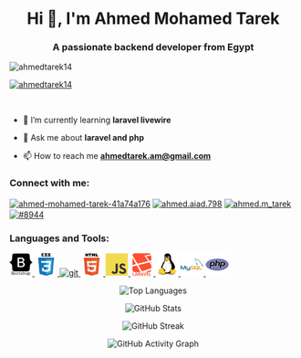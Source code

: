 <!-- Add Animate.css stylesheet -->
<link rel="stylesheet" href="https://cdnjs.cloudflare.com/ajax/libs/animate.css/3.7.2/animate.min.css">

<h1 align="center" class="animated fadeIn">Hi 👋, I'm Ahmed Mohamed Tarek</h1>
<h3 align="center" class="animated fadeInDown">A passionate backend developer from Egypt</h3>

<p align="left" class="animated fadeInLeft"> <img src="https://komarev.com/ghpvc/?username=ahmedtarek14&label=Profile%20views&color=0e75b6&style=flat" alt="ahmedtarek14" /> </p>

<p align="left" class="animated fadeInRight"> <a href="https://github.com/ryo-ma/github-profile-trophy"><img src="https://github-profile-trophy.vercel.app/?username=ahmedtarek14" alt="ahmedtarek14" /></a> </p>

<p align="left" class="animated fadeInLeft"> <a href="https://twitter.com/" target="blank"><img src="https://img.shields.io/twitter/follow/?logo=twitter&style=for-the-badge" alt="" /></a> </p>

- 🌱 I’m currently learning **laravel livewire**

- 💬 Ask me about **laravel and php**

- 📫 How to reach me **ahmedtarek.am@gmail.com**

<h3 align="left" class="animated fadeInRight">Connect with me:</h3>
<p align="left" class="animated fadeInLeft">
<a href="https://linkedin.com/in/ahmed-mohamed-tarek-41a74a176" target="blank"><img align="center" src="https://raw.githubusercontent.com/rahuldkjain/github-profile-readme-generator/master/src/images/icons/Social/linked-in-alt.svg" alt="ahmed-mohamed-tarek-41a74a176" height="30" width="40" /></a>
<a href="https://fb.com/ahmed.aiad.798" target="blank"><img align="center" src="https://raw.githubusercontent.com/rahuldkjain/github-profile-readme-generator/master/src/images/icons/Social/facebook.svg" alt="ahmed.aiad.798" height="30" width="40" /></a>
<a href="https://instagram.com/ahmed.m_tarek" target="blank"><img align="center" src="https://raw.githubusercontent.com/rahuldkjain/github-profile-readme-generator/master/src/images/icons/Social/instagram.svg" alt="ahmed.m_tarek" height="30" width="40" /></a>
<a href="https://discord.gg/#8944" target="blank"><img align="center" src="https://raw.githubusercontent.com/rahuldkjain/github-profile-readme-generator/master/src/images/icons/Social/discord.svg" alt="#8944" height="30" width="40" /></a>
</p>

<h3 align="left" class="animated fadeInRight">Languages and Tools:</h3>
<p align="left" class="animated fadeInLeft"> <a href="https://getbootstrap.com" target="_blank" rel="noreferrer"> <img src="https://raw.githubusercontent.com/devicons/devicon/master/icons/bootstrap/bootstrap-plain-wordmark.svg" alt="bootstrap" width="40" height="40"/> </a> <a href="https://www.w3schools.com/css/" target="_blank" rel="noreferrer"> <img src="https://raw.githubusercontent.com/devicons/devicon/master/icons/css3/css3-original-wordmark.svg" alt="css3" width="40" height="40"/> </a> <a href="https://git-scm.com/" target="_blank" rel="noreferrer"> <img src="https://www.vectorlogo.zone/logos/git-scm/git-scm-icon.svg" alt="git" width="40" height="40"/> </a> <a href="https://www.w3.org/html/" target="_blank" rel="noreferrer"> <img src="https://raw.githubusercontent.com/devicons/devicon/master/icons/html5/html5-original-wordmark.svg" alt="html5" width="40" height="40"/> </a> <a href="https://developer.mozilla.org/en-US/docs/Web/JavaScript" target="_blank" rel="noreferrer"> <img src="https://raw.githubusercontent.com/devicons/devicon/master/icons/javascript/javascript-original.svg" alt="javascript" width="40" height="40"/> </a> <a href="https://laravel.com/" target="_blank" rel="noreferrer"> <img src="https://raw.githubusercontent.com/devicons/devicon/master/icons/laravel/laravel-plain-wordmark.svg" alt="laravel" width="40" height="40"/> </a> <a href="https://www.linux.org/" target="_blank" rel="noreferrer"> <img src="https://raw.githubusercontent.com/devicons/devicon/master/icons/linux/linux-original.svg" alt="linux" width="40" height="40"/> </a> <a href="https://www.mysql.com/" target="_blank" rel="noreferrer"> <img src="https://raw.githubusercontent.com/devicons/devicon/master/icons/mysql/mysql-original-wordmark.svg" alt="mysql" width="40" height="40"/> </a> <a href="https://www.php.net" target="_blank" rel="noreferrer"> <img src="https://raw.githubusercontent.com/devicons/devicon/master/icons/php/php-original.svg" alt="php" width="40" height="40"/> </a> </p>

<p align="center" class="animated fadeIn">
  <img src="https://github-readme-stats.vercel.app/api/top-langs/?username=ahmedtarek14&layout=compact&theme=algolia&hide_border=true" alt="Top Languages" />
</p>

<p align="center" class="animated fadeInUp">
  <img src="https://github-readme-stats.vercel.app/api?username=ahmedtarek14&show_icons=true&locale=en&count_private=true&theme=algolia&include_all_commits=true&custom_title=Ahmed's%20GitHub%20Stats&hide_border=true" alt="GitHub Stats" />
</p>

<p align="center" class="animated fadeIn">
  <img src="https://github-readme-streak-stats.herokuapp.com/?user=ahmedtarek14&theme=algolia&hide_border=true" alt="GitHub Streak" />
</p>

<p align="center" class="animated fadeInUp">
  <img src="https://activity-graph.herokuapp.com/graph?username=ahmedtarek14&bg_color=ffffff&color=000000&line=000000&point=00ff00&hide_border=true" alt="GitHub Activity Graph" />
</p>
